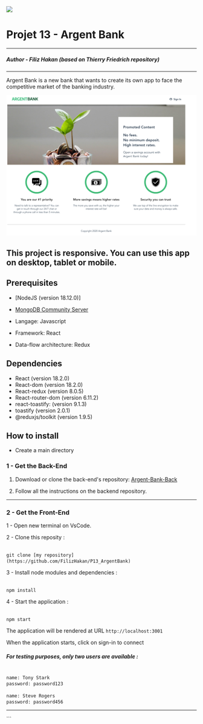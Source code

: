 <img src="../../assets/argentBankLogo.png" width="250" />

# Projet 13 - Argent Bank

---

##### Author - Filiz Hakan (based on Thierry Friedrich repository)

---

Argent Bank is a new bank that wants to create its own app to face the competitive market of the banking industry.

![ArgentBank](https://github.com/FilizHakan/P13_ArgentBank/blob/main/argent-bank/public/hero.png)

## This project is responsive. You can use this app on desktop, tablet or mobile.

## Prerequisites

- [NodeJS (version 18.12.0)]
- [MongoDB Community Server](https://www.mongodb.com/try/download/community)

- Langage: Javascript
- Framework: React
- Data-flow architecture: Redux

## Dependencies

- React (version 18.2.0)
- React-dom (version 18.2.0)
- React-redux (version 8.0.5)
- React-router-dom (version 6.11.2)
- react-toastify: (version 9.1.3)
- toastify (version 2.0.1)
- @reduxjs/toolkit (version 1.9.5)

## How to install

- Create a main directory

### 1 - Get the Back-End

1. Download or clone the back-end's repository: [Argent-Bank-Back](https://github.com/OpenClassrooms-Student-Center/Project-10-Bank-API)

2. Follow all the instructions on the backend repository.

<hr/>

### 2 - Get the Front-End

1 - Open new terminal on VsCode.

2 - Clone this reposity :

```

git clone [my repository](https://github.com/FilizHakan/P13_ArgentBank)

```

3 - Install node modules and dependencies :

```

npm install

```

4 - Start the application :

```

npm start

```

The application will be rendered at URL `http://localhost:3001`

When the application starts, click on sign-in to connect

##### For testing purposes, only two users are available :

```

name: Tony Stark
password: password123

name: Steve Rogers
password: password456

```

<hr/>
```

